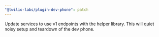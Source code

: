 ```yaml
---
"@twilio-labs/plugin-dev-phone": patch
---
```


Update services to use v1 endpoints with the helper library. This will quiet noisy setup and teardown of the dev phone.
